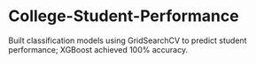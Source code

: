 # College-Student-Performance
Built classification models using GridSearchCV to predict student performance; XGBoost achieved 100% accuracy.
